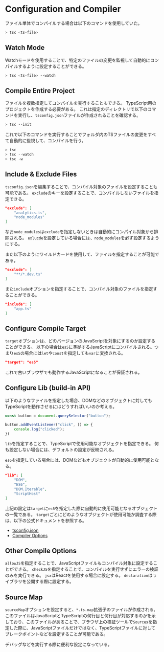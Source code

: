 # Configuration and Compiler

ファイル単体でコンパイルする場合は以下のコマンドを使用していた。

```sh
> tsc <ts-file>
```

## Watch Mode

Watchモードを使用することで、特定のファイルの変更を監視して自動的にコンパイルするように設定することができる。

```sh
> tsc <ts-file> --watch
```

## Compile Entire Project

ファイルを複数指定してコンパイルを実行することもできる。
TypeScript用のプロジェクトを作成する必要がある。
これは指定のディレクトリで以下のコマンドを実行し、`tsconfig.json`ファイルが作成されることを確認する。

```sh
> tsc --init
```

これで以下のコマンドを実行することでフォルダ内のTSファイルの変更をすべて自動的に監視して、コンパイルを行う。

```js
> tsc
> tsc --watch
> tsc -w
```

## Include & Exclude Files

`tsconfig.json`を編集することで、コンパイル対象のファイルを設定することも可能である。
`exclude`のキーを設定することで、コンパイルしないファイルを指定できる。

```json
"exclude": [
    "analytics.ts",
    "node_modules"
]
```

なお`node_modules`は`exclude`を指定しないときは自動的にコンパイル対象から排除される。
`exlucde`を設定している場合には、`node_modules`を必ず設定するようにする。

また以下のようにワイルドカードを使用して、ファイルを指定することが可能である。

```json
"exclude": [
    "**/*.dev.ts"
]
```

また`include`オプションを指定することで、コンパイル対象のファイルを指定することができる。

```json
"include": [
    "app.ts"
]
```

## Configure Compile Target

`target`オプションは、どのバージョンのJavaScriptを対象にするのか設定することができる。
以下の場合は`es5`に準拠するJavaScriptにコンパイルされる。つまり`es5`の場合には`let`や`const`を指定しても`var`に変換される。

```json
"target": "es5"
```

これで古いブラウザでも動作するJavaScriptになることが保証される。

## Configure Lib (build-in API)

以下のようなファイルを指定した場合、DOMなどのオブジェクトに対してもTypeScriptを動作させるにはどうすればいいのか考える。

```js
const button = document.querySelector("button");

button.addEventListener("click", () => {
    console.log("clicked");
})
```

`lib`を指定することで、TypeScriptで使用可能なオブジェクトを指定できる。
何も設定しない場合には、デフォルトの設定が反映される。

`es6`を指定している場合には、DOMなどもオブジェクトが自動的に使用可能となる。

```json
"lib": [
    "DOM",
    "ES6",
    "DOM.Iterable",
    "ScriptHost"
]
```

上記の設定は`target`に`es6`を指定した際に自動的に使用可能となるオブジェクトの一覧である。
`target`ごとにどのようなオブジェクトが使用可能か調査する際は、以下の公式ドキュメントを参照する。

- [tsconfig.json](https://www.typescriptlang.org/docs/handbook/tsconfig-json.html)
- [Compiler Options](https://www.typescriptlang.org/docs/handbook/compiler-options.html)

## Other Compile Options

`allowJS`を指定することで、JavaScriptファイルもコンパイル対象に設定することができる。
`checkJS`を指定することで、コンパイルを実行せずにエラーの検証のみを実行できる。
`jsx`はReactを使用する場合に設定する。
`declaration`はライブラリを公開する際に設定する。

## Source Map

`sourceMap`オプションを設定すると、`*.ts.map`拡張子のファイルが作成される。
このファイルはJavaScriptとTypeScriptの何行目と何行目が対応するのかを示しており、このファイルがあることで、ブラウザ上の検証ツールで`Sources`を指定した際に、JavaScriptファイルだけではなく、TypeScriptファイルに対してブレークポイントなどを設定することが可能である。

デバッグなどを実行する際に便利な設定になっている。

